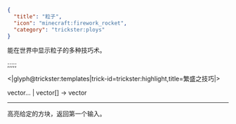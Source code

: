 ```json
{
  "title": "粒子",
  "icon": "minecraft:firework_rocket",
  "category": "trickster:ploys"
}
```

能在世界中显示粒子的多种技巧术。

;;;;;

<|glyph@trickster:templates|trick-id=trickster:highlight,title=繁盛之技巧|>

vector... | vector[] -> vector

---

高亮给定的方块，返回第一个输入。